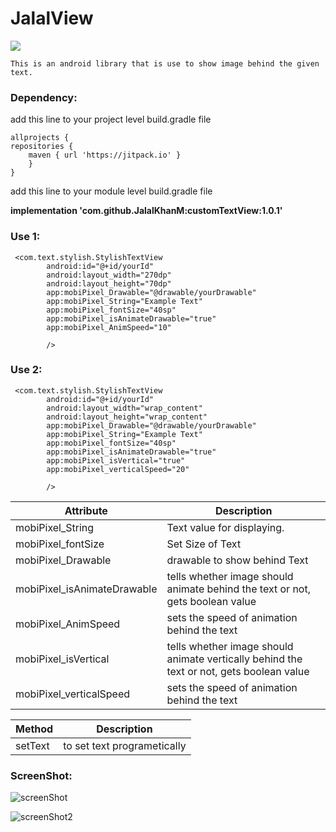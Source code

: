 
# JalalView

[![](https://jitpack.io/v/JalalKhanM/customTextView.svg)](https://jitpack.io/#JalalKhanM/customTextView)

    This is an android library that is use to show image behind the given text.

### Dependency:

add this line to your project level build.gradle file

````
allprojects {
repositories {
    maven { url 'https://jitpack.io' }
    }
}
````

add this line to your module level build.gradle file

**implementation 'com.github.JalalKhanM:customTextView:1.0.1'**


### Use 1:
````
 <com.text.stylish.StylishTextView
        android:id="@+id/yourId"
        android:layout_width="270dp"
        android:layout_height="70dp"
        app:mobiPixel_Drawable="@drawable/yourDrawable"
        app:mobiPixel_String="Example Text"
        app:mobiPixel_fontSize="40sp"
        app:mobiPixel_isAnimateDrawable="true"
        app:mobiPixel_AnimSpeed="10"
   
        />

````

### Use 2:
````
 <com.text.stylish.StylishTextView
        android:id="@+id/yourId"
        android:layout_width="wrap_content"
        android:layout_height="wrap_content"
        app:mobiPixel_Drawable="@drawable/yourDrawable"
        app:mobiPixel_String="Example Text"
        app:mobiPixel_fontSize="40sp"
        app:mobiPixel_isAnimateDrawable="true"
        app:mobiPixel_isVertical="true"
        app:mobiPixel_verticalSpeed="20"
 
        />

````

| Attribute | Description |
| --- | --- |
| mobiPixel_String | Text value for displaying. |
| mobiPixel_fontSize | Set Size of Text |
| mobiPixel_Drawable | drawable to show behind Text |
| mobiPixel_isAnimateDrawable | tells whether image should animate behind the text or not, gets boolean value |
| mobiPixel_AnimSpeed | sets the speed of animation behind the text |
| mobiPixel_isVertical | tells whether image should animate vertically behind the text or not, gets boolean value |
| mobiPixel_verticalSpeed | sets the speed of animation behind the text |

| Method | Description |
| --- | --- |
| setText | to set text programetically |


### ScreenShot:

![screenShot](https://user-images.githubusercontent.com/111576812/212462204-93ea5edc-d6a3-4837-9bc9-3c14bddf3ce0.PNG)


![screenShot2](https://user-images.githubusercontent.com/111576812/212470029-3996dee8-6d53-436a-bdde-67cd7c076419.png)


